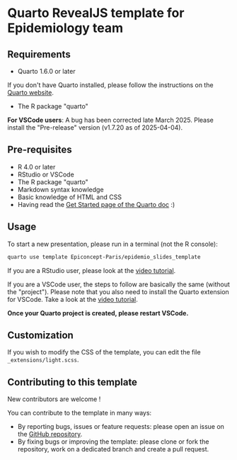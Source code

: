 # Quarto RevealJS template for Epidemiology team

## Requirements

- Quarto 1.6.0 or later

If you don't have Quarto installed, please follow the instructions on the [Quarto website](https://quarto.org/docs/download/).

- The R package "quarto"

**For VSCode users**: A bug has been corrected late March 2025. Please install the "Pre-release" version (v1.7.20 as of 2025-04-04).

## Pre-requisites

- R 4.0 or later
- RStudio or VSCode
- The R package "quarto"
- Markdown syntax knowledge
- Basic knowledge of HTML and CSS
- Having read the [Get Started page of the Quarto doc](https://quarto.org/docs/get-started/) :)

## Usage

To start a new presentation, please run in a terminal (not the R console):

```bash
quarto use template Epiconcept-Paris/epidemio_slides_template
```

If you are a RStudio user, please look at the [video tutorial](https://drive.google.com/file/d/1QivfD7vNxpqIDwTXePfWl55Dq4E5DUA3/view?usp=sharing).

If you are a VSCode user, the steps to follow are basically the same (without the "project"). Please note that you also need to install the Quarto extension for VSCode. Take a look at the [video tutorial](https://drive.google.com/file/d/10Ix3HHjxpPkFn7_WykEe6UvYpWYL30I8/view?usp=sharing).

**Once your Quarto project is created, please restart VSCode.**

## Customization

If you wish to modify the CSS of the template, you can edit the file `_extensions/light.scss`.

## Contributing to this template

New contributors are welcome !

You can contribute to the template in many ways:

- By reporting bugs, issues or feature requests: please open an issue on
  the [GitHub
  repository](https://github.com/Epiconcept-Paris/epidemio_slides_template/issues).
- By fixing bugs or improving the template: please clone or fork the
  repository, work on a dedicated branch and create a pull request.